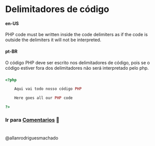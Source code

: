 # Delimitadores de código                

#### en-US
PHP code must be written inside the code delimiters as if the code is outside the delimiters it will not be interpreted.

#### pt-BR
O código PHP deve ser escrito nos delimitadores de código, pois se o código estiver fora dos delimitadores não será interpretado pelo php.

###

```php
<?php

    Aqui vai todo nosso código PHP

    Here goes all our PHP code

?>
```

### Ir para [Comentarios](Comentarios.md) 🚀


#
@allanrodriguesmachado
